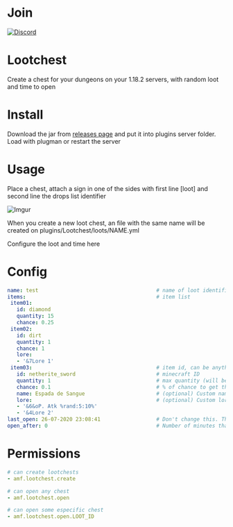 
# Join 
[![Discord](https://i.imgur.com/tyZLFHl.png)](https://discord.gg/cKE8kqGXWK)

# Lootchest

Create a chest for your dungeons on your 1.18.2 servers, with random loot and time to open

# Install

Download the jar from [releases page](https://github.com/Andradina-Minecraft-Fun/OwnWarp/releases) and put it into plugins server folder. Load with plugman or restart the server

# Usage

Place a chest, attach a sign in one of the sides with first line [loot] and second line the drops list identifier


![Imgur](https://i.imgur.com/wzGBV1w.png)


When you create a new loot chest, an file with the same name will be created on plugins/Lootchest/loots/NAME.yml

Configure the loot and time here

# Config

 ```yml
name: test                                      # name of loot identifier
items:                                          # item list
  item01:
    id: diamond
    quantity: 15
    chance: 0.25
  item02:
    id: dirt
    quantity: 1
    chance: 1
    lore:
    - '&7Lore 1'
  item03:                                        # item id, can be anythink
    id: netherite_sword                          # minecraft ID
    quantity: 1                                  # max quantity (will be 0 to quantity)
    chance: 0.1                                  # % of chance to get this drop (1->100% | 0->0%)
    name: Espada de Sangue                       # (optional) Custom name
    lore:                                        # (optional) Custom lore
    - '&6&oP. Atk %rand:5:10%'
    - '&4Lore 2'
last_open: 26-07-2020 23:08:41                  # Don't change this. This is plugin field to control when can be opened again
open_after: 0                                   # Number of minutes that the chest can be opened again

```

# Permissions

```yml
# can create lootchests
- amf.lootchest.create

# can open any chest
- amf.lootchest.open

# can open some especific chest
- amf.lootchest.open.LOOT_ID
```
